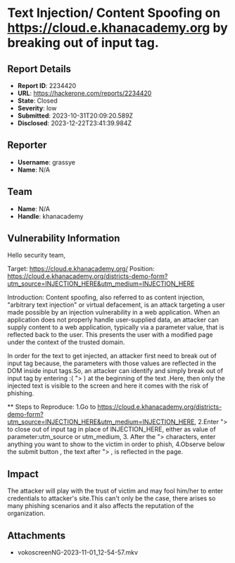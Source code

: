 # Text Injection/ Content Spoofing on  https://cloud.e.khanacademy.org  by breaking out of input tag.

## Report Details
- **Report ID**: 2234420
- **URL**: https://hackerone.com/reports/2234420
- **State**: Closed
- **Severity**: low
- **Submitted**: 2023-10-31T20:09:20.589Z
- **Disclosed**: 2023-12-22T23:41:39.984Z

## Reporter
- **Username**: grassye
- **Name**: N/A

## Team
- **Name**: N/A
- **Handle**: khanacademy

## Vulnerability Information
Hello security team,

Target: https://cloud.e.khanacademy.org/
Position: https://cloud.e.khanacademy.org/districts-demo-form?utm_source=INJECTION_HERE&utm_medium=INJECTION_HERE

Introduction: Content spoofing, also referred to as content injection, "arbitrary text injection" or virtual defacement, is an attack targeting a user made possible by an injection vulnerability in a web application. When an application does not properly handle user-supplied data, an attacker can supply content to a web application, typically via a parameter value, that is reflected back to the user. This presents the user with a modified page under the context of the trusted domain.

In order for the text to get injected, an attacker first need to break out of input tag because, the parameters with those values are reflected in the DOM inside input tags.So, an attacker can identify and simply break out of input tag by entering :( "> ) at the beginning of the text .Here, then only the injected text is visible to the screen  and  here it comes with the risk of phishing.

** Steps to Reproduce:
1.Go to https://cloud.e.khanacademy.org/districts-demo-form?utm_source=INJECTION_HERE&utm_medium=INJECTION_HERE,
2.Enter "> to close out of input tag in place of INJECTION_HERE, either as value of parameter:utm_source or utm_medium,
3. After the "> characters, enter anything you want to show to the victim in order to phish,
4.Observe below  the submit button , the text after "> , is reflected in the page.

## Impact

The attacker will play with the trust of victim and may fool him/her to enter credentials to attacker's site.This can't only be the case, there arises so many phishing  scenarios and it also affects the reputation of the organization.

## Attachments
- vokoscreenNG-2023-11-01_12-54-57.mkv
